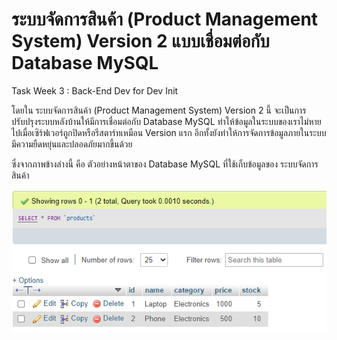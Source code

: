 # ระบบจัดการสินค้า (Product Management System) Version 2 แบบเชื่อมต่อกับ Database MySQL

Task Week 3 : Back-End Dev for Dev Init

โดยใน ระบบจัดการสินค้า (Product Management System) Version 2 นี้ จะเป็นการปรับปรุงระบบหลังบ้านให้มีการเชื่อมต่อกับ Database MySQL ทำให้ข้อมูลในระบบของเราไม่หายไปเมื่อเซิร์ฟเวอร์ถูกปิดหรือรีสตาร์ทเหมือน Version แรก อีกทั้งยังทำให้การจัดการข้อมูลภายในระบบมีความยืดหยุ่นและปลอดภัยมากขึ้นด้วย

ซึ่งจากภาพข้างล่างนี้ คือ ตัวอย่างหน้าตาของ Database MySQL ที่ใช้เก็บข้อมูลของ ระบบจัดการสินค้า

![Database MySQL](img/mysql.png)